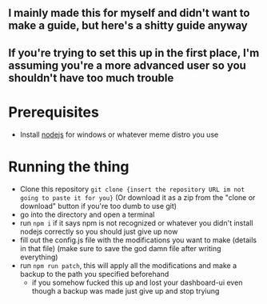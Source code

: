 ## I mainly made this for myself and didn't want to make a guide, but here's a shitty guide anyway
## If you're trying to set this up in the first place, I'm assuming you're a more advanced user so you shouldn't have too much trouble

# Prerequisites
* Install [nodejs](https://nodejs.org/en/) for windows or whatever meme distro you use 

# Running the thing

* Clone this repository `git clone {insert the repository URL im not going to paste it for you}` (Or download it as a zip from the "clone or download" button if you're too dumb to use git) 
* go into the directory and open a terminal
* run `npm i` if it says npm is not recognized or whatever you didn't install nodejs correctly so you should just give up now
* fill out the config.js file with the modifications you want to make (details in that file) (make sure to save the god damn file after writing everything)
* run `npm run patch`, this will apply all the modifications and make a backup to the path you specified beforehand 
    * if you somehow fucked this up and lost your dashboard-ui even though a backup was made just give up and stop tryiung

